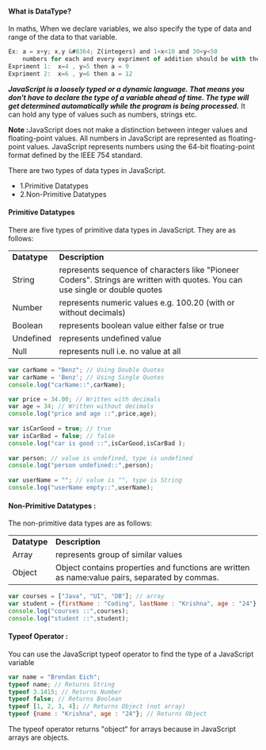 <h4>What is DataType?</h4>
In maths, When we declare variables, we also specify the type of data and range of the data to that variable.

```javascript
Ex: a = x+y; x,y &#8364; Z(integers) and 1<x<10 and 30<y<50 
	numbers for each and every expriment of addition should be with the range.
Expriment 1:  x=4 , y=5 then a = 9
Expriment 2:  x=6 , y=6 then a = 12
```

<p><b><i>JavaScript is a loosely typed or a dynamic language. That means you don't have to declare the type of a variable ahead of time. The type will get determined automatically while the program is being processed.</i></b> It can hold any type of values such as numbers, strings etc.</p>

<p><b>Note :</b>JavaScript does not make a distinction between integer values and floating-point values. All numbers in JavaScript are represented as floating-point values. JavaScript represents numbers using the 64-bit floating-point format defined by the IEEE 754 standard.</p>

<p>There are two types of data types in JavaScript.</p>
<ul>
	<li> 1.Primitive Datatypes</li>
	<li>2.Non-Primitive Datatypes</li>
</ul>

<h4>Primitive Datatypes</h4>
<p>There are five types of primitive data types in JavaScript. They are as follows:</p>
<table class="pc-table">
	<tr>
		<td><b>Datatype</b></td>
		<td><b>Description</b></td>
	</tr>
	<tr>
		<td>String</td>
		<td>represents sequence of characters like "Pioneer Coders". Strings are written with quotes. You can use single or double quotes</td>
	</tr>
	<tr>
		<td>Number</td>
		<td>represents numeric values e.g. 100.20 (with or without decimals)</td>
	</tr>
	<tr>
		<td>Boolean</td>
		<td>represents boolean value either false or true</td>
	</tr>
	<tr>
		<td>Undefined</td>
		<td>represents undefined value</td>
	</tr>
	<tr>
		<td>Null</td>
		<td>represents null i.e. no value at all</td>
	</tr>
</table>

```javascript
var carName = "Benz"; // Using Double Quotes
var carName = 'Benz'; // Using Single Quotes
console.log("carName::",carName);

var price = 34.00; // Written with decimals
var age = 34; // Written without decimals
console.log("price and age ::",price,age);
	
var isCarGood = true; // true
var isCarBad = false; // false
console.log("car is good ::",isCarGood,isCarBad );
	
var person; // value is undefined, type is undefined
console.log("person undefined::",person);
	
var userName = ""; // value is "", type is String
console.log("userName empty::",userName);
```

<h4>Non-Primitive Datatypes :</h3>
<p>The non-primitive data types are as follows:</p>
<table class="pc-table">
	<tr>
		<td><b>Datatype</b></td>
		<td><b>Description</b></td>
	</tr>
	<tr>
		<td>Array</td>
		<td>represents group of similar values</td>
	</tr>
	<tr>
		<td>Object</td>
		<td>Object contains properties and functions are written as name:value pairs, separated by commas.</td>
	</tr>
</table>

```javascript
var courses = ["Java", "UI", "DB"]; // array
var student = {firstName : "Coding", lastName : "Krishna", age : "24"};
console.log("courses ::",courses);
console.log("student ::",student);
```

<h4>Typeof Operator :</h3>
<p>You can use the JavaScript typeof operator to find the type of a JavaScript variable</p>

```javascript
var name = "Brendan Eich";
typeof name; // Returns String
typeof 3.1415; // Returns Number
typeof false; // Returns Boolean
typeof [1, 2, 3, 4]; // Returns Object (not array)
typeof {name : "Krishna", age : "24"}; // Returns Object
```

<p>The typeof operator returns "object" for arrays because in JavaScript arrays are objects.</p>
